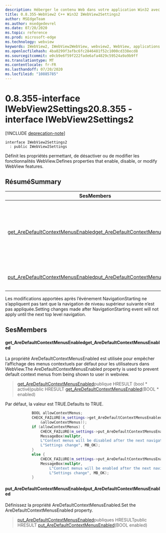 ```yaml
---
description: Héberger le contenu Web dans votre application Win32 avec le contrôle Microsoft Edge WebView2
title: 0.8.355-WebView2 C++ Win32 IWebView2Settings2
author: MSEdgeTeam
ms.author: msedgedevrel
ms.date: 07/20/2020
ms.topic: reference
ms.prod: microsoft-edge
ms.technology: webview
keywords: IWebView2, IWebView2WebView, webview2, WebView, applications Win32, Win32, Edge
ms.openlocfilehash: 4ba0299f3afbc6fc2846481f52c1000cd338ecd8
ms.sourcegitcommit: e0cb9e6f59f222fade6afa4829c59524a9a9b9ff
ms.translationtype: MT
ms.contentlocale: fr-FR
ms.lasthandoff: 07/20/2020
ms.locfileid: "10885785"
---
```

# <span data-ttu-id="a99cb-104">0.8.355-interface IWebView2Settings2</span><span class="sxs-lookup"><span data-stu-id="a99cb-104">0.8.355 - interface IWebView2Settings2</span></span> 

[!INCLUDE [deprecation-note](../../includes/deprecation-note.md)]

```
interface IWebView2Settings2
  : public IWebView2Settings
```

<span data-ttu-id="a99cb-105">Définit les propriétés permettant, de désactiver ou de modifier les fonctionnalités WebView.</span><span class="sxs-lookup"><span data-stu-id="a99cb-105">Defines properties that enable, disable, or modify WebView features.</span></span>

## <span data-ttu-id="a99cb-106">Résumé</span><span class="sxs-lookup"><span data-stu-id="a99cb-106">Summary</span></span>

 <span data-ttu-id="a99cb-107">Ses</span><span class="sxs-lookup"><span data-stu-id="a99cb-107">Members</span></span>                        | <span data-ttu-id="a99cb-108">Descriptions</span><span class="sxs-lookup"><span data-stu-id="a99cb-108">Descriptions</span></span>
--------------------------------|---------------------------------------------
[<span data-ttu-id="a99cb-109">get_AreDefaultContextMenusEnabled</span><span class="sxs-lookup"><span data-stu-id="a99cb-109">get_AreDefaultContextMenusEnabled</span></span>](#get_aredefaultcontextmenusenabled) | <span data-ttu-id="a99cb-110">La propriété AreDefaultContextMenusEnabled est utilisée pour empêcher l’affichage des menus contextuels par défaut pour les utilisateurs dans WebView.</span><span class="sxs-lookup"><span data-stu-id="a99cb-110">The AreDefaultContextMenusEnabled property is used to prevent default context menus from being shown to user in webview.</span></span>
[<span data-ttu-id="a99cb-111">put_AreDefaultContextMenusEnabled</span><span class="sxs-lookup"><span data-stu-id="a99cb-111">put_AreDefaultContextMenusEnabled</span></span>](#put_aredefaultcontextmenusenabled) | <span data-ttu-id="a99cb-112">Définissez la propriété AreDefaultContextMenusEnabled.</span><span class="sxs-lookup"><span data-stu-id="a99cb-112">Set the AreDefaultContextMenusEnabled property.</span></span>

<span data-ttu-id="a99cb-113">Les modifications apportées après l’événement NavigationStarting ne s’appliquent pas tant que la navigation de niveau supérieur suivante n’est pas appliquée.</span><span class="sxs-lookup"><span data-stu-id="a99cb-113">Setting changes made after NavigationStarting event will not apply until the next top level navigation.</span></span>

## <span data-ttu-id="a99cb-114">Ses</span><span class="sxs-lookup"><span data-stu-id="a99cb-114">Members</span></span>

#### <span data-ttu-id="a99cb-115">get_AreDefaultContextMenusEnabled</span><span class="sxs-lookup"><span data-stu-id="a99cb-115">get_AreDefaultContextMenusEnabled</span></span> 

<span data-ttu-id="a99cb-116">La propriété AreDefaultContextMenusEnabled est utilisée pour empêcher l’affichage des menus contextuels par défaut pour les utilisateurs dans WebView.</span><span class="sxs-lookup"><span data-stu-id="a99cb-116">The AreDefaultContextMenusEnabled property is used to prevent default context menus from being shown to user in webview.</span></span>

> <span data-ttu-id="a99cb-117">[get_AreDefaultContextMenusEnabled](#get_aredefaultcontextmenusenabled)publique HRESULT (bool \* activé)</span><span class="sxs-lookup"><span data-stu-id="a99cb-117">public HRESULT [get_AreDefaultContextMenusEnabled](#get_aredefaultcontextmenusenabled)(BOOL \* enabled)</span></span>

<span data-ttu-id="a99cb-118">Par défaut, la valeur est TRUE.</span><span class="sxs-lookup"><span data-stu-id="a99cb-118">Defaults to TRUE.</span></span>

```cpp
            BOOL allowContextMenus;
            CHECK_FAILURE(m_settings->get_AreDefaultContextMenusEnabled(
                &allowContextMenus));
            if (allowContextMenus) {
                CHECK_FAILURE(m_settings->put_AreDefaultContextMenusEnabled(FALSE));
                MessageBox(nullptr,
                L"Context menus will be disabled after the next navigation.",
                L"Settings change", MB_OK);
            }
            else {
                CHECK_FAILURE(m_settings->put_AreDefaultContextMenusEnabled(TRUE));
                MessageBox(nullptr,
                    L"Context menus will be enabled after the next navigation.",
                    L"Settings change", MB_OK);
            }
```

#### <span data-ttu-id="a99cb-119">put_AreDefaultContextMenusEnabled</span><span class="sxs-lookup"><span data-stu-id="a99cb-119">put_AreDefaultContextMenusEnabled</span></span> 

<span data-ttu-id="a99cb-120">Définissez la propriété AreDefaultContextMenusEnabled.</span><span class="sxs-lookup"><span data-stu-id="a99cb-120">Set the AreDefaultContextMenusEnabled property.</span></span>

> <span data-ttu-id="a99cb-121">[put_AreDefaultContextMenusEnabled](#put_aredefaultcontextmenusenabled)publiques HRESULT</span><span class="sxs-lookup"><span data-stu-id="a99cb-121">public HRESULT [put_AreDefaultContextMenusEnabled](#put_aredefaultcontextmenusenabled)(BOOL enabled)</span></span>

